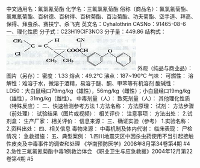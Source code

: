 中文通用名：氟氯氰菊酯
化学名：三氟氯氰菊酯
俗称（商品名）：氟氯氰菊酯、氯氟氰菊酯、百树德、百树得、百树菊酯、百治菊酯、功夫菊酯、空手道、拜高、保得、拜虫杀、赛扶宁、杀飞克
英文名：Cyhalothrin
CASNo：91465-08-6
一、理化性质
分子式：C23H19ClF3NO3 
分子量：449.86
结构式：![结构式](./assets/duwu/氟氯氰菊酯/@0结构式.jpg)
外观（纯品与商业品）：
图片（另存）：
密度：1.33
熔点：49.2℃
沸点：187~190℃
气味：
可燃性：
溶解性：难溶于水，微溶于酒精，易溶于醚、酮、甲苯等有机溶剂
酸碱性：
LD50：大白鼠经口79mg/kg（雄性），56mg/kg（雌性）；小白鼠经口19mg/kg（雄性），31mg/kg（雌性）。
中毒剂量（人）：
致死剂量（人）：
其他理化性质（特殊反应）：
二、快速检测参考方法
1.方法名称：
方法原理：
试剂：
方法步骤（前处理）：
试验结果（图片或视频）：
相关评价：
注意事项：
方法出处：
2.试剂盒：
生产厂家：
相关评价：
信息来源：
三、确证实验（参考）
1.实验名称：
2.资料出处：
四、相关信息
毒物来源：
中毒机制及体内代谢：
临床表现：
尸检情况：
急救措施：
五、典型案例：
1.四川地震灾区中因杀虫药使用不当引起接触性皮炎及中毒事件的调查和处理 《华南预防医学》2008年8月第34卷第4期 #4
2.急性三氟氯氰菊酯中毒1例救治体会 《职业卫生与应急救援》2004年12月第22卷第4期 #5   
